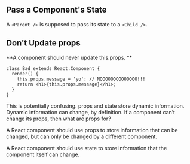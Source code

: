 ## Pass a Component's State
A ```<Parent />``` is supposed to pass its state to a ```<Child />```.

## Don't Update props

**A component should never update this.props. **

```
class Bad extends React.Component {
  render() {
    this.props.message = 'yo'; // NOOOOOOOOOOOOOO!!!
    return <h1>{this.props.message}</h1>;
  }
}
```

This is potentially confusing. props and state store dynamic information. Dynamic information can change, by definition. If a component can’t change its props, then what are props for?

A React component should use props to store information that can be changed, but can only be changed by a different component.

A React component should use state to store information that the component itself can change.

